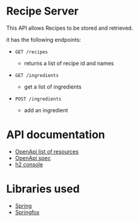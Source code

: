 # Recipe Server

This API allows Recipes to be stored and retrieved.

it has the following endpoints:

* `GET /recipes`
    * returns a list of recipe id and names

* `GET /ingredients`
    * get a list of ingredients
* `POST /ingredients`
    * add an ingredient

# API documentation

* [OpenApi list of resources](http://localhost:8080/swagger-resources)
* [OpenApi spec](http://localhost:8080//v3/api-docs)
* [h2 console](http://localhost:8080/h2-console)

# Libraries used

* [Spring](http://spring.io/)
* [Springfox](https://github.com/springfox/springfox)
